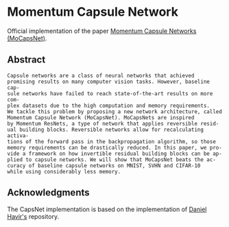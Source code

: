 # Momentum Capsule Network

Official implementation of the paper [Momentum Capsule Networks (MoCapsNet)](). 

## Abstract

```
Capsule networks are a class of neural networks that achieved
promising results on many computer vision tasks. However, baseline cap-
sule networks have failed to reach state-of-the-art results on more com-
plex datasets due to the high computation and memory requirements.
We tackle this problem by proposing a new network architecture, called
Momentum Capsule Network (MoCapsNet). MoCapsNets are inspired
by Momentum ResNets, a type of network that applies reversible resid-
ual building blocks. Reversible networks allow for recalculating activa-
tions of the forward pass in the backpropagation algorithm, so those
memory requirements can be drastically reduced. In this paper, we pro-
vide a framework on how invertible residual building blocks can be ap-
plied to capsule networks. We will show that MoCapsNet beats the ac-
curacy of baseline capsule networks on MNIST, SVHN and CIFAR-10
while using considerably less memory. 
```

## Acknowledgments

The CapsNet implementation is based on the implementation of [Daniel Havir's](https://github.com/danielhavir/capsule-network) repository.

